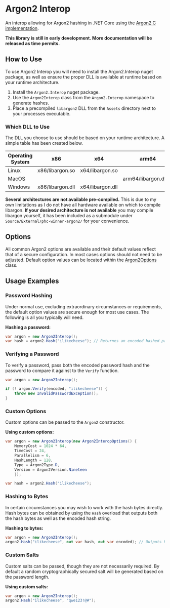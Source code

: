 # Argon2 Interop
An interop allowing for Argon2 hashing in .NET Core using the [Argon2 C implementation](https://github.com/P-H-C/phc-winner-argon2).

**This library is still in early development. More documentation will be released as time permits.**

## How to Use
To use Argon2 Interop you will need to install the Argon2.Interop nuget package, as well as ensure the proper DLL is available at runtime based on your runtime architecture.

1. Install the `Argon2.Interop` nuget package.
2. Use the `Argon2Interop` class from the `Argon2.Interop` namespace to generate hashes.
3. Place a precompiled `libargon2` DLL from the `Assets` directory next to your processes executable.

### Which DLL to Use
The DLL you choose to use should be based on your runtime architecture. A simple table has been created below.

| Operating System | x86              | x64              | arm64                |
|------------------|------------------|------------------|----------------------|
| Linux            | x86/libargon.so  | x64/libargon.so  |                      |
| MacOS            |                  |                  | arm64/libargon.dylib |
| Windows          | x86/libargon.dll | x64/libargon.dll |                      |

**Several architectures are not available pre-compiled.** This is due to my own limitations as I do not have all
hardware available on which to compile libargon. **If your desired architecture is not available** you may compile
libargon yourself, it has been included as a submodule under `Source/External/phc-winner-argon2/` for your convenience.

## Options
All common Argon2 options are available and their default values reflect that of a secure configuration. In most
cases options should not need to be adjusted. Default option values can be located within the [Argon2Options](https://github.com/Flash619/Argon2Interop/blob/main/Source/Argon2.Interop/Argon2Options.cs) class.

## Usage Examples

### Password Hashing
Under normal use, excluding extraordinary circumstances or requirements, the default option values are secure enough for
most use cases. The following is all you typically will need.

**Hashing a password:**
```c#
var argon = new Argon2Interop();
var hash = argon2.Hash("ilikecheese"); // Returnes an encoded hashed password.
```

### Verifying a Password
To verify a password, pass both the encoded password hash and the password to compare it against to the `Verify` function.

```c#
var argon = new Argon2Interop();

if (! argon.Verify(encoded, "ilikecheese")) {
    throw new InvalidPasswordException();
}
```

### Custom Options
Custom options can be passed to the `Argon2` constructor.

**Using custom options:**
```c#
var argon = new Argon2Interop(new Argon2InteropOptions() {
    MemoryCost = 1024 * 64,
    TimeCost = 24,
    Parallelism = 6,
    HashLength = 128,
    Type = Argon2Type.D,
    Version = Argon2Version.Nineteen
    });

var hash = argon2.Hash("ilikecheese");
```

### Hashing to Bytes
In certain circumstances you may wish to work with the hash bytes directly. Hash bytes can be obtained by using the `Hash`
overload that outputs both the hash bytes as well as the encoded hash string.

**Hashing to bytes:**
```c#
var argon = new Argon2Interop();
argon2.Hash("ilikecheese", out var hash, out var encoded); // Outputs hash bytes as well as an encoded hash string.
```

### Custom Salts
Custom salts can be passed, though they are not necessarily required. By default a random cryptographically secured salt
will be generated based on the password length.

**Using custom salts:**
```c#
var argon = new Argon2Interop();
argon2.Hash("ilikecheese", "qwe123!@#");
```